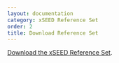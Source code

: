 ```yaml
---
layout: documentation
category: xSEED Reference Set
order: 2
title: Download Reference Set
---
```


[Download the xSEED Reference Set](https://https://github.com/iris-edu/xseed-utils/tree/master/share/ref_datasets).
